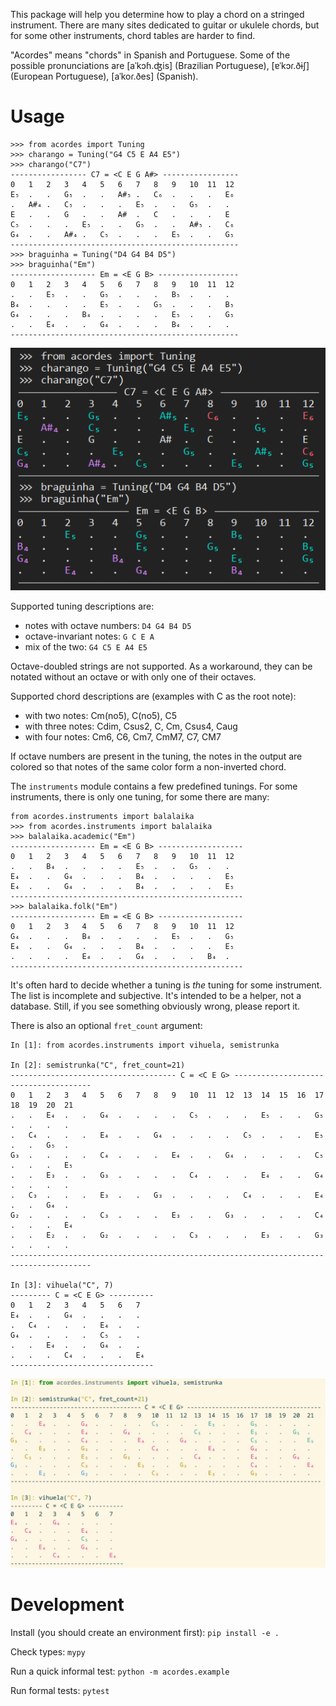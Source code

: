 This package will help you determine how to play a chord on a stringed instrument. There are many sites dedicated to guitar or ukulele chords, but for some other instruments, chord tables are harder to find.

"Acordes" means "chords" in Spanish and Portuguese. Some of the possible pronunciations are [aˈkɔɦ.ʤis] (Brazilian Portuguese), [ɐˈkɔɾ.ðɨʃ] (European Portuguese), [aˈkoɾ.ðes] (Spanish).

# Usage

```pycon
>>> from acordes import Tuning
>>> charango = Tuning("G4 C5 E A4 E5")
>>> charango("C7")
----------------- C7 = <C E G A#> -----------------
0   1   2   3   4   5   6   7   8   9   10  11  12
E₅  .   .   G₅  .   .   A#₅ .   C₆  .   .   .   E₆
.   A#₄ .   C₅  .   .   .   E₅  .   .   G₅  .   .
E   .   .   G   .   .   A#  .   C   .   .   .   E
C₅  .   .   .   E₅  .   .   G₅  .   .   A#₅ .   C₆
G₄  .   .   A#₄ .   C₅  .   .   .   E₅  .   .   G₅
---------------------------------------------------
>>> braguinha = Tuning("D4 G4 B4 D5")
>>> braguinha("Em")
------------------- Em = <E G B> ------------------
0   1   2   3   4   5   6   7   8   9   10  11  12
.   .   E₅  .   .   G₅  .   .   .   B₅  .   .   .
B₄  .   .   .   .   E₅  .   .   G₅  .   .   .   B₅
G₄  .   .   .   B₄  .   .   .   .   E₅  .   .   G₅
.   .   E₄  .   .   G₄  .   .   .   B₄  .   .   .
---------------------------------------------------
```
![output](images/output.png)

Supported tuning descriptions are:
- notes with octave numbers: `D4 G4 B4 D5`
- octave-invariant notes: `G C E A`
- mix of the two: `G4 C5 E A4 E5`

Octave-doubled strings are not supported. As a workaround, they can be notated
without an octave or with only one of their octaves.

Supported chord descriptions are (examples with C as the root note):
- with two notes: Cm(no5), C(no5), C5
- with three notes: Cdim, Csus2, C, Cm, Csus4, Caug
- with four notes: Cm6, C6, Cm7, CmM7, C7, CM7

If octave numbers are present in the tuning, the notes in the output are colored
so that notes of the same color form a non-inverted chord.

The `instruments` module contains a few predefined tunings. For some instruments,
there is only one tuning, for some there are many:

```pycon
from acordes.instruments import balalaika
>>> from acordes.instruments import balalaika
>>> balalaika.academic("Em")
------------------- Em = <E G B> -------------------
0   1   2   3   4   5   6   7   8   9   10  11  12  
.   .   B₄  .   .   .   .   E₅  .   .   G₅  .   .   
E₄  .   .   G₄  .   .   .   B₄  .   .   .   .   E₅  
E₄  .   .   G₄  .   .   .   B₄  .   .   .   .   E₅  
----------------------------------------------------
>>> balalaika.folk("Em")
------------------- Em = <E G B> -------------------
0   1   2   3   4   5   6   7   8   9   10  11  12  
G₄  .   .   .   B₄  .   .   .   .   E₅  .   .   G₅  
E₄  .   .   G₄  .   .   .   B₄  .   .   .   .   E₅  
.   .   .   .   E₄  .   .   G₄  .   .   .   B₄  .   
----------------------------------------------------
```

It's often hard to decide whether a tuning is *the* tuning for some instrument.
The list is incomplete and subjective. It's intended to be a helper, not a database.
Still, if you see something obviously wrong, please report it.

There is also an optional `fret_count` argument:

```
In [1]: from acordes.instruments import vihuela, semistrunka

In [2]: semistrunka("C", fret_count=21)
------------------------------------- C = <C E G> --------------------------------------
0   1   2   3   4   5   6   7   8   9   10  11  12  13  14  15  16  17  18  19  20  21  
.   .   E₄  .   .   G₄  .   .   .   .   C₅  .   .   .   E₅  .   .   G₅  .   .   .   .   
.   C₄  .   .   .   E₄  .   .   G₄  .   .   .   .   C₅  .   .   .   E₅  .   .   G₅  .   
G₃  .   .   .   .   C₄  .   .   .   E₄  .   .   G₄  .   .   .   .   C₅  .   .   .   E₅  
.   .   E₃  .   .   G₃  .   .   .   .   C₄  .   .   .   E₄  .   .   G₄  .   .   .   .   
.   C₃  .   .   .   E₃  .   .   G₃  .   .   .   .   C₄  .   .   .   E₄  .   .   G₄  .   
G₂  .   .   .   .   C₃  .   .   .   E₃  .   .   G₃  .   .   .   .   C₄  .   .   .   E₄  
.   .   E₂  .   .   G₂  .   .   .   .   C₃  .   .   .   E₃  .   .   G₃  .   .   .   .   
----------------------------------------------------------------------------------------

In [3]: vihuela("C", 7)
--------- C = <C E G> ----------
0   1   2   3   4   5   6   7   
E₄  .   .   G₄  .   .   .   .   
.   C₄  .   .   .   E₄  .   .   
G₄  .   .   .   .   C₅  .   .   
.   .   E₄  .   .   G₄  .   .   
.   .   .   C₄  .   .   .   E₄  
--------------------------------
```

![output2](images/output2.png)

# Development

Install (you should create an environment first): `pip install -e .`

Check types: `mypy`

Run a quick informal test: `python -m acordes.example`

Run formal tests: `pytest`
